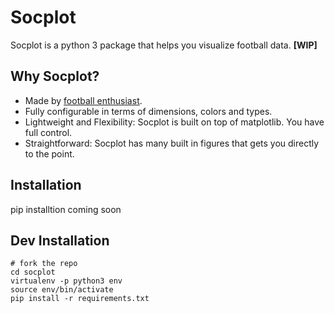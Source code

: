 # Socplot

Socplot is a python 3 package that helps you visualize football data. __[WIP]__


## Why Socplot?

- Made by [football enthusiast](www.arqamfc.com).
- Fully configurable in terms of dimensions, colors and types.
- Lightweight and Flexibility: Socplot is built on top of matplotlib. You have full control.
- Straightforward: Socplot has many built in figures that gets you directly to the point.

## Installation

pip installtion coming soon

## Dev Installation

```shell
# fork the repo
cd socplot
virtualenv -p python3 env
source env/bin/activate
pip install -r requirements.txt
```
